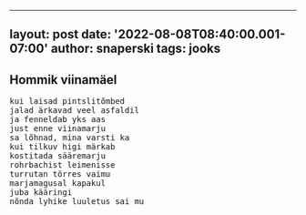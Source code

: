 
---
layout: post
date: '2022-08-08T08:40:00.001-07:00'
author: snaperski
tags: jooks
---

## Hommik viinamäel

<pre>
kui laisad pintslitõmbed
jalad ärkavad veel asfaldil
ja fenneldab yks aas
just enne viinamarju
sa lõhnad, mina varsti ka
kui tilkuv higi märkab
kostitada sääremarju
rohrbachist leimenisse
turrutan tõrres vaimu
marjamagusal kapakul
juba kääringi
nõnda lyhike luuletus sai mu
</pre>
